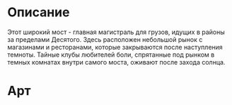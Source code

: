 # Описание
Этот широкий мост - главная магистраль для грузов, идущих в районы за пределами Десятого. Здесь расположен небольшой рынок с магазинами и ресторанами, которые закрываются после наступления темноты. Тайные клубы любителей боли, спрятанные под рынком в темных комнатах внутри самого моста, оживают после захода солнца.
# Арт
